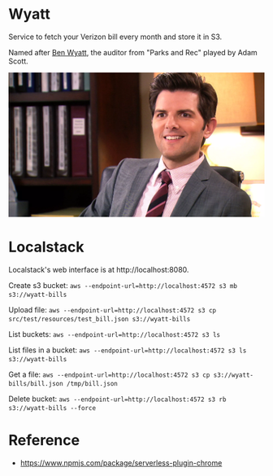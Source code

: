 # Wyatt

Service to fetch your Verizon bill every month and store it in S3.

Named after [Ben Wyatt](https://en.wikipedia.org/wiki/Ben_Wyatt_(Parks_and_Recreation)), the auditor from "Parks and Rec" played by Adam Scott.

![Ben Wyatt](img/wyatt.webp)

# Localstack

Localstack's web interface is at http://localhost:8080.

Create s3 bucket:
`aws --endpoint-url=http://localhost:4572 s3 mb s3://wyatt-bills`

Upload file:
`aws --endpoint-url=http://localhost:4572 s3 cp src/test/resources/test_bill.json s3://wyatt-bills`

List buckets: 
`aws --endpoint-url=http://localhost:4572 s3 ls`

List files in a bucket: 
`aws --endpoint-url=http://localhost:4572 s3 ls s3://wyatt-bills`

Get a file:
`aws --endpoint-url=http://localhost:4572 s3 cp s3://wyatt-bills/bill.json /tmp/bill.json`

Delete bucket:
`aws --endpoint-url=http://localhost:4572 s3 rb s3://wyatt-bills --force`

# Reference

- https://www.npmjs.com/package/serverless-plugin-chrome